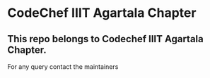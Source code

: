 # CodeChef IIIT Agartala Chapter

## This repo belongs to Codechef IIIT Agartala Chapter.
 For any query contact the maintainers
